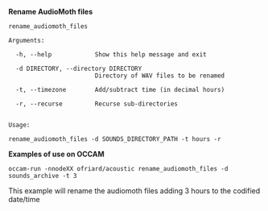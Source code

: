**Rename AudioMoth files**

```
rename_audiomoth_files

Arguments:

  -h, --help            Show this help message and exit

  -d DIRECTORY, --directory DIRECTORY
                        Directory of WAV files to be renamed

  -t, --timezone        Add/subtract time (in decimal hours)
  
  -r, --recurse         Recurse sub-directories


```

```
Usage:

rename_audiomoth_files -d SOUNDS_DIRECTORY_PATH -t hours -r
```

**Examples of use on OCCAM**

```
occam-run -nnodeXX ofriard/acoustic rename_audiomoth_files -d sounds_archive -t 3
```
This example will rename the audiomoth files adding 3 hours to the codified date/time
